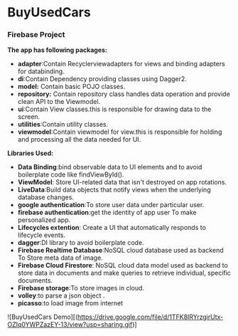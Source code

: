 # BuyUsedCars
### Firebase Project



**The app has following packages:**

* **adapter**:Contain Recyclerviewadapters for views and binding adapters for databinding.
* **di**:Contain Dependency providing classes using Dagger2.
* **model:** Contain basic POJO classes.
* **repository:** Contain repository class handles data operation and provide clean API to the Viewmodel.
* **ui**:Contain View classes.this is responsible for drawing data to the screen.   
 * **utilities**:Contain utility classes.
 * **viewmodel**:Contain viewmodel for view.this is responsible for holding and processing all the data needed for UI.
 
**Libraries Used:**

* **Data Binding**:bind observable data to UI elements and to avoid boilerplate code like findViewById().
* **ViewModel**: Store UI-related data that isn't destroyed on app rotations.
* **LiveData**:Build data objects that notify views when the underlying database changes.
* **google authentication**:To store user data under particular user.
* **firebase authentication**:get the identity of app user To make personalized app.
* **Lifecycles extention**: Create a UI that automatically responds to lifecycle events.
* **dagger**:DI library to avoid boilerplate code.
 * **Firebase Realtime Database**:NoSQL cloud database used as backend To Store meta data of image.
* **Firebase Cloud Firestore**: NoSQL cloud data model used as backend  to store data in documents and make queries to retrieve individual, specific documents.
* **Firebase storage**:To store images in cloud.
* **volley**:to parse a  json object .
* **picasso**:to load image from internet





![BuyUsedCars Demo][(https://drive.google.com/file/d/1TFK8IRYrzgirUtx-OZIq0YWPZazEY-13/view?usp=sharing.gif)]


